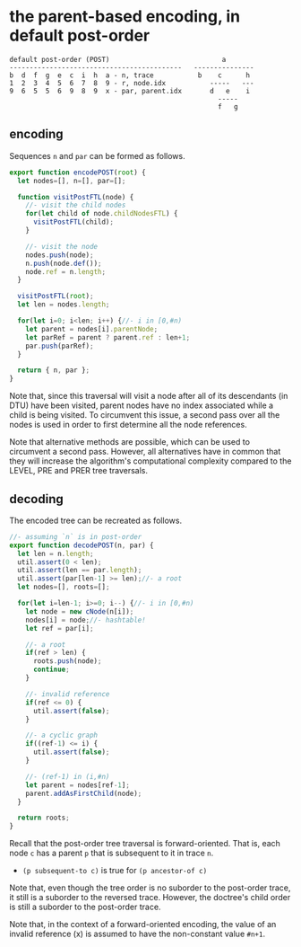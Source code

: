 
<!-- ======================================================================= -->
# the parent-based encoding, in default post-order

```
default post-order (POST)                            a
-------------------------------------------   ---------------
b  d  f  g  e  c  i  h  a - n, trace           b    c      h
1  2  3  4  5  6  7  8  9 - r, node.idx           -----   ---
9  6  5  5  6  9  8  9  x - par, parent.idx       d   e    i
                                                    -----
                                                    f   g
```

<!-- ======================================================================= -->
## encoding

Sequences `n` and `par` can be formed as follows.

```js
export function encodePOST(root) {
  let nodes=[], n=[], par=[];

  function visitPostFTL(node) {
    //- visit the child nodes
    for(let child of node.childNodesFTL) {
      visitPostFTL(child);
    }

    //- visit the node
    nodes.push(node);
    n.push(node.def());
    node.ref = n.length;
  }

  visitPostFTL(root);
  let len = nodes.length;

  for(let i=0; i<len; i++) {//- i in [0,#n)
    let parent = nodes[i].parentNode;
    let parRef = parent ? parent.ref : len+1;
    par.push(parRef);
  }

  return { n, par };
}
```

Note that, since this traversal will visit a node after all of its descendants
(in DTU) have been visited, parent nodes have no index associated while a child
is being visited. To circumvent this issue, a second pass over all the nodes
is used in order to first determine all the node references.

Note that alternative methods are possible, which can be used to circumvent
a second pass. However, all alternatives have in common that they will increase
the algorithm's computational complexity compared to the LEVEL, PRE and PRER
tree traversals.

<!-- ======================================================================= -->
## decoding

The encoded tree can be recreated as follows.

```js
//- assuming `n` is in post-order
export function decodePOST(n, par) {
  let len = n.length;
  util.assert(0 < len);
  util.assert(len == par.length);
  util.assert(par[len-1] >= len);//- a root
  let nodes=[], roots=[];

  for(let i=len-1; i>=0; i--) {//- i in [0,#n)
    let node = new cNode(n[i]);
    nodes[i] = node;//- hashtable!
    let ref = par[i];

    //- a root
    if(ref > len) {
      roots.push(node);
      continue;
    }

    //- invalid reference
    if(ref <= 0) {
      util.assert(false);
    }

    //- a cyclic graph
    if((ref-1) <= i) {
      util.assert(false);
    }

    //- (ref-1) in (i,#n)
    let parent = nodes[ref-1];
    parent.addAsFirstChild(node);
  }

  return roots;
}
```

Recall that the post-order tree traversal is forward-oriented. That is, each
node `c` has a parent `p` that is subsequent to it in trace `n`.

* `(p subsequent-to c)` is true for `(p ancestor-of c)`

Note that, even though the tree order is no suborder to the post-order trace,
it still is a suborder to the reversed trace. However, the doctree's child
order is still a suborder to the post-order trace.

Note that, in the context of a forward-oriented encoding, the value of an
invalid reference (x) is assumed to have the non-constant value `#n+1`.
